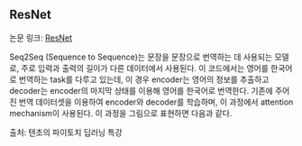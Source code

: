 ## ResNet

논문 링크: [ResNet](https://arxiv.org/abs/1512.03385)

Seq2Seq (Sequence to Sequence)는 문장을 문장으로 번역하는 데 사용되는 모델로, 주로 입력과 출력의 길이가 다른 데이터에서 사용된다. 이 코드에서는 영어를 한국어로 번역하는 task를 다루고 있는데, 이 경우 encoder는 영어의 정보를 추출하고 decoder는 encoder의 마지막 상태를 이용해 영어를 한국어로 번역한다. 기존에 주어진 번역 데이터셋을 이용하여 encoder와 decoder를 학습하며, 이 과정에서 attention mechanism이 사용된다. 이 과정을 그림으로 표현하면 다음과 같다.


출처: 텐초의 파이토치 딥러닝 특강
